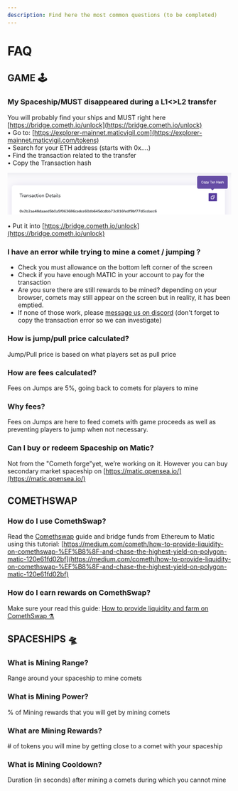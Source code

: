 ```yaml
---
description: Find here the most common questions (to be completed)
---
```


# FAQ

## GAME 🕹

### My Spaceship/MUST disappeared during a L1&lt;&gt;L2 transfer

You will probably find your ships and MUST right here [https://bridge.cometh.io/unlock](https://bridge.cometh.io/unlock)  
• Go to: [https://explorer-mainnet.maticvigil.com](https://explorer-mainnet.maticvigil.com/tokens)  
• Search for your ETH address \(starts with 0x....\)  
• Find the transaction related to the transfer  
• Copy the Transaction hash 

![](.gitbook/assets/image%20%282%29.png)

• Put it into [https://bridge.cometh.io/unlock](https://bridge.cometh.io/unlock)

### I have an error while trying to mine a comet / jumping ?

* Check you must allowance on the bottom left corner of the screen
* Check if you have enough MATIC in your account to pay for the transaction
* Are you sure there are still rewards to be mined? depending on your browser, comets may still appear on the screen but in reality, it has been emptied.
* If none of those work, please [message us on discord](https://discord.gg/NR6nFG59Zy) \(don't forget to copy the transaction error so we can investigate\)

###  **How is jump/pull price calculated?** 

Jump/Pull price is based on what players set as pull price

###  **How are fees calculated?** 

Fees on Jumps are 5%, going back to comets for players to mine

###  **Why fees?** 

Fees on Jumps are here to feed comets with game proceeds as well as preventing players to jump when not necessary.

### **Can I buy or redeem Spaceship on Matic?** 

Not from the "Cometh forge"yet, we’re working on it. However you can buy secondary market spaceship on [https://matic.opensea.io/](https://matic.opensea.io/)

## **COMETHSWAP**

### **How do I use ComethSwap?**

Read the [Comethswap](comethswap-1/comethswap/) guide and bridge funds from Ethereum to Matic using this tutorial: [https://medium.com/cometh/how-to-provide-liquidity-on-comethswap-%EF%B8%8F-and-chase-the-highest-yield-on-polygon-matic-120e61fd02bf](https://medium.com/cometh/how-to-provide-liquidity-on-comethswap-%EF%B8%8F-and-chase-the-highest-yield-on-polygon-matic-120e61fd02bf)  


### How do I earn rewards on ComethSwap?

Make sure your read this guide:  [How to provide liquidity and farm on ComethSwap ⚗️](comethswap-1/comethswap/how-to-provide-liquidity-on-comethswap.md)

## **SPACESHIPS 🛸**

### **What is Mining Range?** 

Range around your spaceship to mine comets

### **What is Mining Power?** 

% of Mining rewards that you will get by mining comets

### **What are Mining Rewards?** 

\# of tokens you will mine by getting close to a comet with your spaceship

### **What is Mining Cooldown?** 

Duration \(in seconds\) after mining a comets during which you cannot mine

